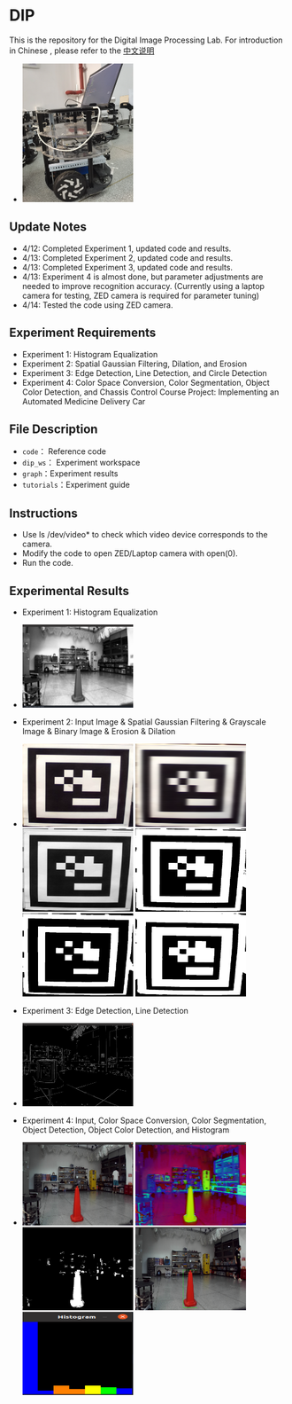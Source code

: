 # DIP
This is the repository for the Digital Image Processing Lab. For introduction in Chinese , please refer to the [中文说明](https://github.com/OriTwil/DIP/blob/main/%E4%B8%AD%E6%96%87%E8%AF%B4%E6%98%8E.md)
- <img src="https://github.com/OriTwil/DIP/blob/main/graph/%E5%BE%AE%E4%BF%A1%E5%9B%BE%E7%89%87_20230416170210.jpg" width="200" height="250">
## Update Notes

- 4/12: Completed Experiment 1, updated code and results.
- 4/13: Completed Experiment 2, updated code and results.
- 4/13: Completed Experiment 3, updated code and results.
- 4/13: Experiment 4 is almost done, but parameter adjustments are needed to improve recognition accuracy. (Currently using a laptop camera for testing, ZED camera is required for parameter tuning)
- 4/14: Tested the code using ZED camera.

## Experiment Requirements

- Experiment 1: Histogram Equalization
- Experiment 2: Spatial Gaussian Filtering, Dilation, and Erosion
- Experiment 3: Edge Detection, Line Detection, and Circle Detection
- Experiment 4: Color Space Conversion, Color Segmentation, Object Color Detection, and Chassis Control
Course Project: Implementing an Automated Medicine Delivery Car
## File Description
- `code`： Reference code
- `dip_ws`： Experiment workspace
- `graph`：Experiment results
- `tutorials`：Experiment guide

## Instructions

- Use ls /dev/video* to check which video device corresponds to the camera.
- Modify the code to open ZED/Laptop camera with open(0).
- Run the code.

## Experimental Results
- Experiment 1: Histogram Equalization
- <img src="https://github.com/OriTwil/DIP/blob/main/graph/exp1(3).png" width="200" height="150"> 
- Experiment 2: Input Image & Spatial Gaussian Filtering & Grayscale Image & Binary Image & Erosion & Dilation
- <img src="https://github.com/OriTwil/DIP/blob/main/graph/exp2(in).png" width="200" height="150"> <img src="https://github.com/OriTwil/DIP/blob/main/graph/exp2(filtered).png" width="200" height="150"> <img src="https://github.com/OriTwil/DIP/blob/main/graph/exp2(gray).png" width="200" height="150"> <img src="https://github.com/OriTwil/DIP/blob/main/graph/exp2(binary).png" width="200" height="150"> <img src="https://github.com/OriTwil/DIP/blob/main/graph/exp2(eroded).png" width="200" height="150"> <img src="https://github.com/OriTwil/DIP/blob/main/graph/exp2(dilated).png" width="200" height="150">

- Experiment 3: Edge Detection, Line Detection
- <img src="https://github.com/OriTwil/DIP/blob/main/graph/exp3(edge).png" width="200" height="150">

- Experiment 4: Input, Color Space Conversion, Color Segmentation, Object Detection, Object Color Detection, and Histogram
- <img src="https://github.com/OriTwil/DIP/blob/main/graph/exp4(10).png" width="200" height="150"> <img src="https://github.com/OriTwil/DIP/blob/main/graph/exp4(8)png.png" width="200" height="150"> <img src="https://github.com/OriTwil/DIP/blob/main/graph/exp4(9).png" width="200" height="150"> <img src="https://github.com/OriTwil/DIP/blob/main/graph/expr4(7).png" width="200" height="150"> <img src="https://github.com/OriTwil/DIP/blob/main/graph/exp4(hist).png" width="200" height="150">
